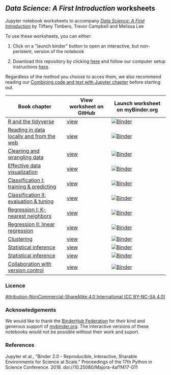 ## *Data Science: A First Introduction* worksheets

Jupyter notebook worksheets to accompany [*Data Science: A First Introduction*](https://ubc-dsci.github.io/introduction-to-datascience/) by Tiffany Timbers, Trevor Campbell and Melissa Lee

To use these worksheets, you can either:

1. Click on a "launch binder" button to open an interactive, but non-peristent, version of the notebook

2. Download this repository by clicking [here](https://github.com/UBC-DSCI/data-science-a-first-intro-worksheets/archive/refs/heads/main.zip) and follow our computer setup instructions [here](https://ubc-dsci.github.io/introduction-to-datascience/move-to-your-own-machine.html). 

Regardless of the method you choose to acces them, we also recommend reading our [Combining code and text with Jupyter chapter](https://ubc-dsci.github.io/introduction-to-datascience/getting-started-with-jupyter.html) before starting out.

| Book chapter | View worksheet on GitHub | Launch worksheet on myBinder.org |
|--------------|-----------|----|
| [R and the tidyverse](https://ubc-dsci.github.io/introduction-to-datascience/intro.html) | [view](worksheet_intro/worksheet_intro.ipynb) | [![Binder](https://mybinder.org/badge_logo.svg)](https://mybinder.org/v2/gh/UBC-DSCI/data-science-a-first-intro-worksheets/HEAD?labpath=worksheet_intro%2Fworksheet_intro.ipynb)  |
| [Reading in data locally and from the web](https://ubc-dsci.github.io/introduction-to-datascience/reading.html) | [view](worksheet_reading/worksheet_reading.ipynb) | [![Binder](https://mybinder.org/badge_logo.svg)](https://mybinder.org/v2/gh/UBC-DSCI/data-science-a-first-intro-worksheets/HEAD?labpath=worksheet_reading%2Fworksheet_reading.ipynb) |
| [Cleaning and wrangling data](https://ubc-dsci.github.io/introduction-to-datascience/wrangling.html) | [view](worksheet_wrangling/worksheet_wrangling.ipynb) | [![Binder](https://mybinder.org/badge_logo.svg)](https://mybinder.org/v2/gh/UBC-DSCI/data-science-a-first-intro-worksheets/HEAD?labpath=worksheet_wrangling%2Fworksheet_wrangling.ipynb) |
| [Effective data visualization](https://ubc-dsci.github.io/introduction-to-datascience/viz.html) | [view](worksheet_viz/worksheet_viz.ipynb) | [![Binder](https://mybinder.org/badge_logo.svg)](https://mybinder.org/v2/gh/UBC-DSCI/data-science-a-first-intro-worksheets/HEAD?labpath=worksheet_viz%2Fworksheet_viz.ipynb) |
| [Classification I: training & predicting](https://ubc-dsci.github.io/introduction-to-datascience/classification.html) | [view](worksheet_classification1/worksheet_classification1.ipynb) | [![Binder](https://mybinder.org/badge_logo.svg)](https://mybinder.org/v2/gh/UBC-DSCI/data-science-a-first-intro-worksheets/HEAD?labpath=worksheet_classification1%2Fworksheet_classification1.ipynb)|
| [Classification II: evaluation & tuning](https://ubc-dsci.github.io/introduction-to-datascience/classification2.html) | [view](worksheet_classification2/worksheet_classification2.ipynb) | [![Binder](https://mybinder.org/badge_logo.svg)](https://mybinder.org/v2/gh/UBC-DSCI/data-science-a-first-intro-worksheets/HEAD?labpath=worksheet_classification2%2Fworksheet_classification2.ipynb) |
| [Regression I: K-nearest neighbors](https://ubc-dsci.github.io/introduction-to-datascience/regression1.html) | [view](worksheet_regression1/worksheet_regression1.ipynb) | [![Binder](https://mybinder.org/badge_logo.svg)](https://mybinder.org/v2/gh/UBC-DSCI/data-science-a-first-intro-worksheets/HEAD?labpath=worksheet_regression1%2Fworksheet_regression1.ipynb) |
| [Regression II: linear regression](https://ubc-dsci.github.io/introduction-to-datascience/regression2.html) | [view](worksheet_regression2/worksheet_regression2.ipynb) | [![Binder](https://mybinder.org/badge_logo.svg)](https://mybinder.org/v2/gh/UBC-DSCI/data-science-a-first-intro-worksheets/HEAD?labpath=worksheet_regression2%2Fworksheet_regression2.ipynb) |
| [Clustering](https://ubc-dsci.github.io/introduction-to-datascience/clustering.html) | [view](worksheet_clustering/worksheet_clustering.ipynb) | [![Binder](https://mybinder.org/badge_logo.svg)](https://mybinder.org/v2/gh/UBC-DSCI/data-science-a-first-intro-worksheets/HEAD?labpath=worksheet_clustering%2Fworksheet_clustering.ipynb) |
| [Statistical inference](https://ubc-dsci.github.io/introduction-to-datascience/inference.html) | [view](worksheet_inference1/worksheet_inference1.ipynb) | [![Binder](https://mybinder.org/badge_logo.svg)](https://mybinder.org/v2/gh/UBC-DSCI/data-science-a-first-intro-worksheets/HEAD?labpath=worksheet_inference1%2Fworksheet_inference1.ipynb) |
| [Statistical inference](https://ubc-dsci.github.io/introduction-to-datascience/inference.html) | [view](worksheet_inference2/worksheet_inference2.ipynb) | [![Binder](https://mybinder.org/badge_logo.svg)](https://mybinder.org/v2/gh/UBC-DSCI/data-science-a-first-intro-worksheets/HEAD?labpath=worksheet_inference2%2Fworksheet_inference2.ipynb) |
| [Collaboration with version control](https://ubc-dsci.github.io/introduction-to-datascience/Getting-started-with-version-control.html) | [view](worksheet_version_control/worksheet_version_control.ipynb) | [![Binder](https://mybinder.org/badge_logo.svg)](https://mybinder.org/v2/gh/UBC-DSCI/data-science-a-first-intro-worksheets/HEAD?labpath=worksheet_version_control%2Fworksheet_version_control.ipynb) |

### Licence
[Attribution-NonCommercial-ShareAlike 4.0 International (CC BY-NC-SA 4.0)](https://creativecommons.org/licenses/by-nc-sa/4.0/)

### Acknowledgements
We would like to thank the [BinderHub Federation](https://mybinder.readthedocs.io/en/latest/about/federation.html#the-binderhub-federation) for their kind and generous support of [mybinder.org](https://mybinder.org/). The interactive versions of these notebooks would not be possible without their work and suport.

### References
Jupyter et al., "Binder 2.0 - Reproducible, Interactive, Sharable
Environments for Science at Scale." Proceedings of the 17th Python
in Science Conference. 2018. doi://10.25080/Majora-4af1f417-011
